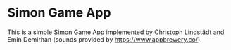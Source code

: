 # Simon Game App

This is a simple Simon Game App implemented by Christoph Lindstädt and Emin Demirhan (sounds provided by https://www.appbrewery.co/).
